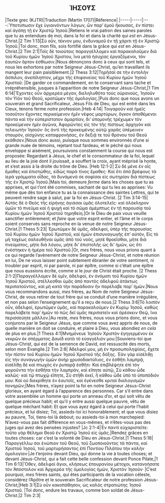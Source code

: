 <h2 align="center">ἸΗΣΟΥ͂Σ</h2>

|Texte grec (KJTR)|Traduction (Martin 1707)|Réference|
|-----|-----|:---:Ὑποτύπωσιν ἔχε ὑγιαινόντων λόγων, ὧν παρʼ ἐμοῦ ἤκουσας, ἐν πίστει καὶ ἀγάπῃ τῇ ἐν Χριστῷ Ἰησοῦ.|Retiens le vrai patron des saines paroles que tu as entendues de moi, dans la foi et dans la charité qui _est_ en Jésus-Christ.|2 Tim 1:13|Σὺ οὖν, τέκνον μου, ἐνδυναμοῦ ἐν τῇ χάριτι τῇ ἐν Χριστῷ Ἰησοῦ.|Toi donc, mon fils, sois fortifié dans la grâce qui _est_ en Jésus-Christ.|2 Tim 2:1|Τοῖς δὲ τοιούτοις παραγγέλλομεν καὶ παρακαλοῦμεν διὰ τοῦ Κυρίου ἡμῶν Ἰησοῦ Χριστου, ἵνα μετὰ ἡσυχίας ἐργαζόμενοι, τὸν ἑαυτῶν ἄρτον ἐσθίωσιν.|Nous dénonçons donc à ceux qui sont tels, et nous les exhortons par notre Seigneur Jésus-Christ, qu’en travaillant ils mangent leur pain paisiblement.|2 Thess 3:12|Τηρῆσαί σε τὴν ἐντολὴν ἄσπιλον, ἀνεπίληπτον, μέχρι τῆς ἐπιφανείας τοῦ Κυρίου ἡμῶν Ἰησοῦ Χριστοῦ: |De garder ce commandement, en te conservant sans tache et irrépréhensible, jusques à l’apparition de notre Seigneur Jésus-Christ,|1 Tim 6:14|Ἔχοντες οὖν ἀρχιερέα μέγαν, διεληλυθότα τοὺς οὐρανούς, Ἰησοῦν τὸν Υἱὸν τοῦ Θεοῦ, κρατῶμεν τῆς ὁμολογίας.|Puis donc que nous avons un souverain et grand Sacrificateur, Jésus Fils de Dieu, qui est entré dans les Cieux, tenons ferme _notre_ profession.|Heb 4:14| Τοιγαροῦν καὶ ἡμεῖς τοσοῦτον ἔχοντες περικείμενον ἡμῖν νέφος μαρτύρων, ὄγκον ἀποθέμενοι πάντα καὶ τὴν εὐπερίστατον ἁμαρτίαν, διʼ ὑπομονῆς τρέχωμεν τὸν προκείμενον ἡμῖν ἀγῶνα, Ἀφορῶντες εἰς τὸν τῆς πίστεως ἀρχηγὸν καὶ τελειωτὴν Ἰησοῦν· ὃς ἀντὶ τῆς προκειμένης αὐτῷ χαρᾶς ὑπέμεινεν σταυρὸν, αἰσχύνης καταφρονήσας, ἐν δεξιᾷ τε τοῦ θρόνου τοῦ Θεοῦ εκάθισεν.|Nous donc aussi, puisque nous sommes environnés d’une si grande nuée de témoins, rejetant tout fardeau, et le péché qui nous enveloppe si aisément, poursuivons constamment la course qui nous est proposée: Regardant à Jésus, le chef et le consommateur de la foi, lequel au lieu de la joie dont il jouissait, a souffert la croix, ayant méprisé la honte, et s’est assis à la droite du trône de Dieu. |Heb 12:1-2| Σὺ δὲ μένε ἐν οἷς ἔμαθες καὶ ἐπιστώθης, εἰδὼς παρὰ τίνος ἔμαθες· Καὶ ὅτι ἀπὸ βρέφους τὰ ἱερὰ γράμματα οἶδας, τὰ δυνάμενά σε σοφίσαι εἰς σωτηρίαν διὰ πίστεως τῆς ἐν Χριστῷ Ἰησοῦ.|Mais toi, demeure _ferme_ dans les choses que tu as apprises, et qui t’ont été commises, sachant de qui tu les as apprises: Vu même que dès ton enfance tu as la connaissance des saintes Lettres, qui te peuvent rendre sage à salut, par la foi en Jésus-Christ. |2 Tim 3:14-15|Αὐτὸς δὲ ὁ Θεὸς τῆς εἰρήνης ἁγιάσαι ὑμᾶς ὁλοτελεῖς· καὶ ὁλόκληρον ὑμῶν τὸ πνεῦμα καὶ ἡ ψυχὴ καὶ τὸ σῶμα ἀμέμπτως ἐν τῇ παρουσίᾳ τοῦ Κυρίου ἡμῶν Ἰησοῦ Χριστοῦ τηρηθείη.|Or le Dieu de paix vous veuille sanctifier entièrement; et _faire_ que votre esprit entier, et l’âme et le corps soient conservés sans reproche en la venue de notre Seigneur Jésus-Christ.|1 Thess 5:23| Ἐρωτῶμεν δὲ ὑμᾶς, ἀδελφοί, ὑπὲρ τῆς παρουσίας τοῦ Κυρίου ἡμῶν Ἰησοῦ Χριστοῦ, καὶ ἡμῶν ἐπισυναγωγῆς ἐπʼ αὐτόν, Εἰς τὸ μὴ ταχέως σαλευθῆναι ὑμᾶς ἀπὸ τοῦ νοὸς, μητὲ θροεῖσθαι, μήτε διὰ πνεύματος, μήτε διὰ λόγου, μήτε διʼ ἐπιστολῆς ὡς διʼ ἡμῶν, ὡς ὅτι ἐνέστηκεν ἡ ἡμέρα τοῦ Χριστοῦ.|Or, _mes_ frères, nous vous prions quant à ce qui regarde l’avènement de notre Seigneur Jésus-Christ, et notre réunion en lui, De ne vous laisser point subitement ébranler de votre sentiment, ni troubler par esprit, ni par parole, ni par épître, comme si c’était une épître que nous eussions écrite, comme si le jour de Christ était proche. |2 Thess 2:1-2|Παραγγέλλομεν δὲ ὑμῖν, ἀδελφοί, ἐν ὀνόματι τοῦ Κυρίου ἡμῶν Ἰησοῦ Χριστοῦ, στέλλεσθαι ὑμᾶς ἀπὸ παντὸς ἀδελφοῦ ἀτάκτως περιπατοῦντος, καὶ μὴ κατὰ τὴν παράδοσιν ἣν παρέλαβε παρʼ ἡμῶν.|Nous vous recommandons aussi, _mes_ frères, au Nom de notre Seigneur Jésus-Christ, de vous retirer de tout frère qui se conduit d’une manière irrégulière, et non pas selon l’enseignement qu’il a reçu de nous.|2 Thess 3:6|Τὸ λοιπὸν οὖν, ἀδελφοί, ἐρωτῶμεν ὑμᾶς, καὶ παρακαλοῦμεν ἐν Κυρίῳ Ἰησοῦ, καθὼς παρελάβετε παρʼ ἡμῶν τὸ πῶς δεῖ ὑμᾶς περιπατεῖν καὶ ἀρέσκειν Θεῷ, ἵνα περισσεύητε μᾶλλον.|Au reste, _mes_ frères, nous vous prions donc, et vous conjurons par le Seigneur Jésus, que comme vous avez appris de nous, de quelle manière on doit se conduire, et plaire à Dieu, vous abondiez _en cela_ de plus en plus.|1 Thess 4:1|Μνημόνευε Ἰησοῦν Χριστὸν ἐγηγερμένον ἐκ νεκρῶν ἐκ σπέρματος Δαυίδ κατὰ τὸ εὐαγγέλιόν μου:|Souviens-toi que Jésus-Christ, qui est de la semence de David, est ressuscité des morts, selon mon Évangile.|2 Tim 2:8| Ἀδελφοί μου, μὴ ἐν προσωποληψίαις, ἔχετε τὴν πίστιν τοῦ Κυρίου ἡμῶν Ἰησοῦ Χριστοῦ τῆς δόξης. Ἐὰν γὰρ εἰσέλθῃ εἰς τήν συναγωγὴν ὑμῶν ἀνὴρ χρυσοδακτύλιος, ἐν ἐσθῆτι λαμπρᾷ, εἰσέλθῃ δὲ καὶ πτωχὸς ἐν ῥυπαρᾷ ἐσθῆτι· Καὶ ἐπιβλέψητε ἐπὶ τὸν φοροῦντα τὴν ἐσθῆτα τὴν λαμπρὰν, καὶ εἴπητε αὐτῷ, Σὺ κάθου ὧδε καλῶς· καὶ τῷ πτωχῷ εἴπητε, Σὺ στῆθι ἐκεῖ, ἢ κάθου ὧδε ὑπὸ τὸ ὑποπόδιόν μου: Καὶ οὐ διεκρίθητε ἐν ἑαυτοῖς, καὶ ἐγένεσθε κριταὶ διαλογισμῶν πονηρῶν;|Mes frères, n’ayez point la foi en notre Seigneur Jésus-Christ glorieux, en ayant égard à l’apparence des personnes. Car s’il entre dans votre assemblée un homme qui porte un anneau d’or, et qui soit vêtu de quelque précieux habit; et qu’il y entre aussi quelque pauvre, vêtu de quelque méchant habit: Et que vous ayez égard à celui qui porte l’habit précieux, et lui disiez; Toi, assieds-toi ici honorablement; et que vous disiez au pauvre, Toi, tiens-toi là debout; ou assieds-toi à mon marchepied: N’avez-vous pas fait différence en vous-mêmes, et n’êtes-vous pas des juges qui avez des pensées injustes? |Jc 2:1-4|Ἐν παντὶ εὐχαριστεῖτε: τοῦτο γὰρ θέλημα Θεοῦ ἐν Χριστῷ Ἰησοῦ εἰς ὑμᾶς.|Rendez grâces en toutes choses: car c’est la volonté de Dieu en Jésus-Christ.|1 Thess 5:18|Παραγγέλλω σοι ἐνώπιον τοῦ Θεοῦ, τοῦ ζωοποιοῦντος τὰ πάντα, καὶ Χριστοῦ Ἰησοῦ, τοῦ μαρτυρήσαντος ἐπὶ Ποντίου Πιλάτου τὴν καλὴν ὁμολογίαν·|Je t’enjoins devant Dieu, qui donne la vie à toutes choses; et devant Jésus-Christ, qui a fait cette belle confession devant Ponce Pilate,|1 Tim 6:13|Ὅθεν, ἀδελφοὶ ἅγιοι, κλήσεως ἐπουρανίου μέτοχοι, κατανοήσατε τὸν Ἀπόστολον καὶ Ἀρχιερέα τῆς ὁμολογίας ἡμῶν, Χριστὸν Ἰησοῦν· |C’est pourquoi, _mes_ frères saints, qui êtes participants de la vocation céleste, considérez l’Apôtre et le souverain Sacrificateur de notre profession Jésus-Christ;|Heb 3:1|Σὺ οὖν κακοπάθησον, ὡς καλὸς στρατιώτης Ἰησοῦ Χριστοῦ. |Toi donc, endure les travaux, comme bon soldat de Jésus-Christ.|2 Tim 2:3|